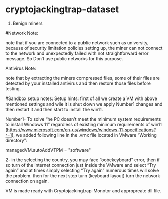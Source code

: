 # cryptojackingtrap-dataset

1) Benign miners

#Network Note:

note that if you are connected to a public network such as university, because of security limitation policies setting up, the miner can not connect to the network and unexpectedly failed with not straightforward error message. So Don’t use public networks for this purpose. 

Antivirus Note:

note that by extracting the miners compressed files, some of their files are detected by your installed antivirus and then restore those files before testing.


#Sandbox setup notes:
Setup hints:
first of all we create a VM with above mentioned settings and wile it is shut down we apply Number1 changes and then restart it and then start to install the win11. 

Number1-
To solve “he PC doesn’t meet the minimum system requirements to install Windows 11” regardless of existing minimum requirements of win11 (https://www.microsoft.com/en-us/windows/windows-11-specifications?r=1), we added following line in the .vmx file located in VMware “Working directory”:

managedVM.autoAddVTPM = "software"

2- in the selecting the country, you may face “oobekeyboard” error, then if so turn of the internet connection just inside the VMware and select “Try again” and at times simply selecting “Try again” numerous times will solve the problem. then for the next step turn (keyboard layout) turn the network connection on again. 

VM is made ready with Cryptojackingtrap-Monotor and appropreate dll file.

